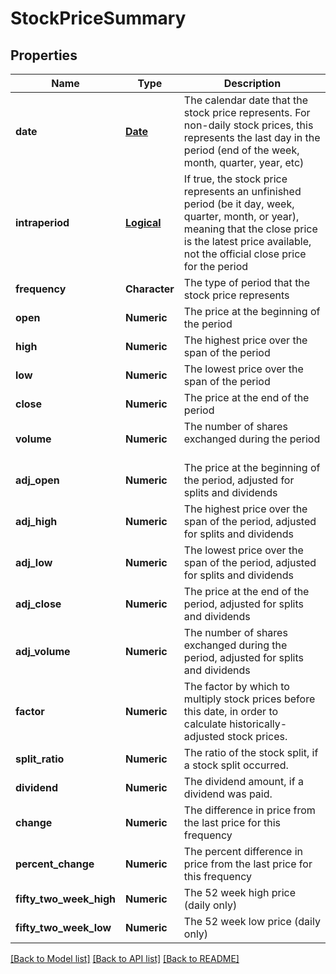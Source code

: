 # StockPriceSummary

[//]: # (CLASS:IntrinioSDK::StockPriceSummary)

[//]: # (KIND:object)

## Properties

[//]: # (START_DEFINITION)

Name | Type | Description
------------ | ------------- | -------------
**date** | [**Date**](Date.md) | The calendar date that the stock price represents. For non-daily stock prices, this represents the last day in the period (end of the week, month, quarter, year, etc) &nbsp;
**intraperiod** | [**Logical**](Logical.md) | If true, the stock price represents an unfinished period (be it day, week, quarter, month, or year), meaning that the close price is the latest price available, not the official close price for the period &nbsp;
**frequency** | **Character** | The type of period that the stock price represents &nbsp;
**open** | **Numeric** | The price at the beginning of the period &nbsp;
**high** | **Numeric** | The highest price over the span of the period &nbsp;
**low** | **Numeric** | The lowest price over the span of the period &nbsp;
**close** | **Numeric** | The price at the end of the period &nbsp;
**volume** | **Numeric** | The number of shares exchanged during the period &nbsp;
**adj_open** | **Numeric** | The price at the beginning of the period, adjusted for splits and dividends &nbsp;
**adj_high** | **Numeric** | The highest price over the span of the period, adjusted for splits and dividends &nbsp;
**adj_low** | **Numeric** | The lowest price over the span of the period, adjusted for splits and dividends &nbsp;
**adj_close** | **Numeric** | The price at the end of the period, adjusted for splits and dividends &nbsp;
**adj_volume** | **Numeric** | The number of shares exchanged during the period, adjusted for splits and dividends &nbsp;
**factor** | **Numeric** | The factor by which to multiply stock prices before this date, in order to calculate historically-adjusted stock prices. &nbsp;
**split_ratio** | **Numeric** | The ratio of the stock split, if a stock split occurred. &nbsp;
**dividend** | **Numeric** | The dividend amount, if a dividend was paid. &nbsp;
**change** | **Numeric** | The difference in price from the last price for this frequency &nbsp;
**percent_change** | **Numeric** | The percent difference in price from the last price for this frequency &nbsp;
**fifty_two_week_high** | **Numeric** | The 52 week high price (daily only) &nbsp;
**fifty_two_week_low** | **Numeric** | The 52 week low price (daily only) &nbsp;

[//]: # (END_DEFINITION)


[//]: # (CONTAINED_CLASS:IntrinioSDK::Date)


[//]: # (CONTAINED_CLASS:IntrinioSDK::Logical)


[[Back to Model list]](../README.md#documentation-for-models) [[Back to API list]](../README.md#documentation-for-api-endpoints) [[Back to README]](../README.md)


